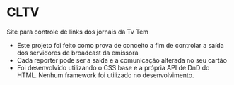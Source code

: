 # CLTV
Site para controle de links dos jornais da Tv Tem
- Este projeto foi feito como prova de conceito a fim de controlar a saída dos servidores de broadcast da emissora
- Cada reporter pode ser a saída e a comunicação alterada no seu cartão
- Foi desenvolvido utilizando o CSS base e a própria API de DnD do HTML. Nenhum framework foi utilizado no desenvolvimento.
